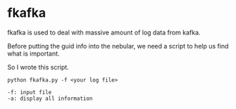 # fkafka
fkafka is used to deal with massive amount of log data from kafka.

Before putting the guid info into the nebular, we need a script to help us find what is important.

So I wrote this script.

```
python fkafka.py -f <your log file>

-f: input file
-a: display all information
```
